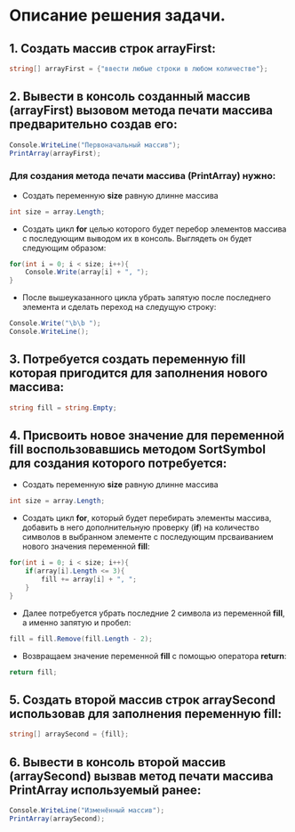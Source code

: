 # Описание решения задачи.

## 1. Создать массив строк **arrayFirst**:
```C#
string[] arrayFirst = {"ввести любые строки в любом количестве"};
```

## 2. Вывести в консоль созданный массив (**arrayFirst**) вызовом метода печати массива предварительно создав его:
```C#
Console.WriteLine("Первоначальный массив");  
PrintArray(arrayFirst);
```

### Для создания метода печати массива (**PrintArray**) нужно:
- Создать переменную **size** равную длинне массива 
```C# 
int size = array.Length;
```
- Создать цикл **for** целью которого будет перебор элементов массива с последующим выводом их в консоль. Выглядеть он будет следующим образом:  
```C#
for(int i = 0; i < size; i++){
    Console.Write(array[i] + ", ");
}
```
- После вышеуказанного цикла убрать запятую после последнего элемента и сделать переход на следущую строку:
```C#
Console.Write("\b\b ");
Console.WriteLine();
```

## 3. Потребуется создать переменную **fill** которая пригодится для заполнения нового массива:
```C#
string fill = string.Empty;
```

## 4. Присвоить новое значение для переменной **fill** воспользовавшись методом **SortSymbol** для создания которого потребуется:
- Создать переменную **size** равную длинне массива 
```C# 
int size = array.Length;
```
- Создать цикл **for**, который будет перебирать элементы массива, добавить в него дополнительную проверку (**if**) на количество символов в выбранном элементе с последующим прсваиванием нового значения переменной **fill**:  
```C#
for(int i = 0; i < size; i++){
    if(array[i].Length <= 3){
        fill += array[i] + ", ";
    }
}
```
- Далее потребуется убрать последние 2 символа из переменной **fill**, а именно запятую и пробел:
```C#
fill = fill.Remove(fill.Length - 2);
```
- Возвращаем значение переменной **fill** с помощью оператора **return**:
```C#
return fill;
```

## 5. Создать второй массив строк **arraySecond** использовав для заполнения переменную **fill**:
```C#
string[] arraySecond = {fill};
```

## 6. Вывести в консоль второй массив (**arraySecond**) вызвав метод печати массива **PrintArray** используемый ранее:
```C#
Console.WriteLine("Изменённый массив");  
PrintArray(arraySecond);
```